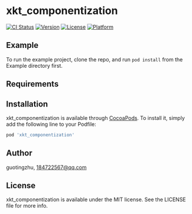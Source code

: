 # xkt_componentization

[![CI Status](https://img.shields.io/travis/guotingzhu/xkt_componentization.svg?style=flat)](https://travis-ci.org/guotingzhu/xkt_componentization)
[![Version](https://img.shields.io/cocoapods/v/xkt_componentization.svg?style=flat)](https://cocoapods.org/pods/xkt_componentization)
[![License](https://img.shields.io/cocoapods/l/xkt_componentization.svg?style=flat)](https://cocoapods.org/pods/xkt_componentization)
[![Platform](https://img.shields.io/cocoapods/p/xkt_componentization.svg?style=flat)](https://cocoapods.org/pods/xkt_componentization)

## Example

To run the example project, clone the repo, and run `pod install` from the Example directory first.

## Requirements

## Installation

xkt_componentization is available through [CocoaPods](https://cocoapods.org). To install
it, simply add the following line to your Podfile:

```ruby
pod 'xkt_componentization'
```

## Author

guotingzhu, 184722567@qq.com

## License

xkt_componentization is available under the MIT license. See the LICENSE file for more info.

